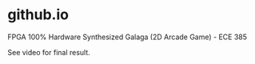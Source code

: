 # github.io
FPGA 100% Hardware Synthesized Galaga (2D Arcade Game) - ECE 385

See video for final result.
